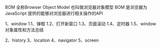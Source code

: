 BOM 全称Browser Object Model  也叫做浏览器对象模型
BOM 是浏览器为JavaScript 提供的能够对浏览器进行相关操作的API

1、window
    1.1、弹框
    1.2、打开新窗口
    1.3、页面滚动
    1.4、定时器
    1.5、window对象属性和方法总结

2、history
3、location
4、navigator
5、screen